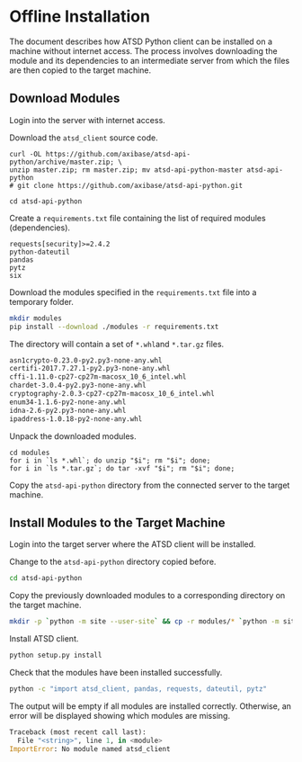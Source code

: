 # Offline Installation

The document describes how ATSD Python client can be installed on a machine without internet access. The process involves downloading the module and its dependencies to an intermediate server from which the files are then copied to the target machine.

## Download Modules

Login into the server with internet access.

Download the `atsd_client` source code.

```
curl -OL https://github.com/axibase/atsd-api-python/archive/master.zip; \
unzip master.zip; rm master.zip; mv atsd-api-python-master atsd-api-python
# git clone https://github.com/axibase/atsd-api-python.git
```

```
cd atsd-api-python
```

Create a `requirements.txt` file containing the list of required modules (dependencies).

```
requests[security]>=2.4.2
python-dateutil
pandas
pytz
six
```

Download the modules specified in the `requirements.txt` file into a temporary folder.

```sh
mkdir modules
pip install --download ./modules -r requirements.txt
```

The directory will contain a set of `*.whl`and `*.tar.gz` files.

```sh
asn1crypto-0.23.0-py2.py3-none-any.whl                                                                                          pandas-0.20.3-cp27-cp27m-macosx_10_6_intel.macosx_10_9_intel.macosx_10_9_x86_64.macosx_10_10_intel.macosx_10_10_x86_64.whl
certifi-2017.7.27.1-py2.py3-none-any.whl                                                                                        pyOpenSSL-17.3.0-py2.py3-none-any.whl
cffi-1.11.0-cp27-cp27m-macosx_10_6_intel.whl                                                                                    pycparser-2.18.tar.gz
chardet-3.0.4-py2.py3-none-any.whl                                                                                              python_dateutil-2.6.1-py2.py3-none-any.whl
cryptography-2.0.3-cp27-cp27m-macosx_10_6_intel.whl                                                                             pytz-2017.2-py2.py3-none-any.whl
enum34-1.1.6-py2-none-any.whl                                                                                                   requests-2.18.4-py2.py3-none-any.whl
idna-2.6-py2.py3-none-any.whl                                                                                                   six-1.11.0-py2.py3-none-any.whl
ipaddress-1.0.18-py2-none-any.whl                                                                                               urllib3-1.22-py2.py3-none-any.whl
```

Unpack the downloaded modules.

```
cd modules
for i in `ls *.whl`; do unzip "$i"; rm "$i"; done;
for i in `ls *.tar.gz`; do tar -xvf "$i"; rm "$i"; done;
```

Copy the `atsd-api-python` directory from the connected server to the target machine.

## Install Modules to the Target Machine

Login into the target server where the ATSD client will be installed.

Change to the `atsd-api-python` directory copied before.

```sh
cd atsd-api-python
```

Copy the previously downloaded modules to a corresponding directory on the target machine.

```sh
mkdir -p `python -m site --user-site` && cp -r modules/* `python -m site --user-site`
```

Install ATSD client.

```sh
python setup.py install
```

Check that the modules have been installed successfully.

```sh
python -c "import atsd_client, pandas, requests, dateutil, pytz"
```

The output will be empty if all modules are installed correctly. Otherwise, an error will be displayed showing which modules are missing.

```python
Traceback (most recent call last):
  File "<string>", line 1, in <module>
ImportError: No module named atsd_client
```
